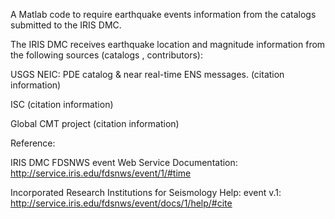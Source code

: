 A Matlab code to require earthquake events information from the catalogs submitted to the IRIS DMC. 

The IRIS DMC receives earthquake location and magnitude information from the following sources (catalogs , contributors):

USGS NEIC: PDE catalog & near real-time ENS messages. (citation information)

ISC (citation information)

Global CMT project (citation information)



Reference:

IRIS DMC FDSNWS event Web Service Documentation: http://service.iris.edu/fdsnws/event/1/#time

Incorporated Research Institutions for Seismology Help: event v.1: http://service.iris.edu/fdsnws/event/docs/1/help/#cite
